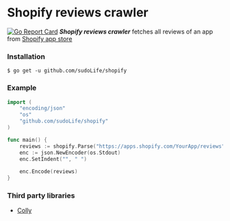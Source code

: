 Shopify reviews crawler
======
[![Go Report Card](https://goreportcard.com/badge/github.com/sudoLife/shopify)](https://goreportcard.com/report/github.com/sudoLife/shopify)
***Shopify reviews crawler*** fetches all reviews of an app from [Shopify app store](https://apps.shopify.com/)

### Installation

``` shell
$ go get -u github.com/sudoLife/shopify
```

### Example

``` go
import (
	"encoding/json"
	"os"
	"github.com/sudoLife/shopify"
)

func main() {
	reviews := shopify.Parse("https://apps.shopify.com/YourApp/reviews")
	enc := json.NewEncoder(os.Stdout)
	enc.SetIndent("", " ")
	
	enc.Encode(reviews)
}
```

### Third party libraries
* [Colly](https://github.com/gocolly/colly/)
